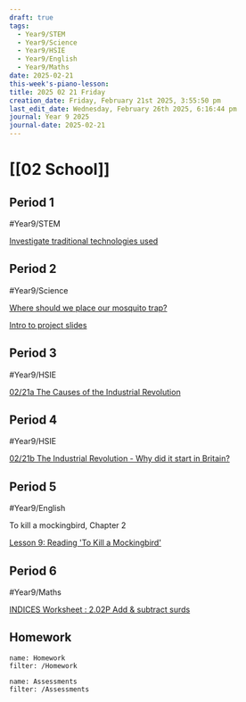 ```yaml
---
draft: true
tags:
  - Year9/STEM
  - Year9/Science
  - Year9/HSIE
  - Year9/English
  - Year9/Maths
date: 2025-02-21
this-week's-piano-lesson: 
title: 2025 02 21 Friday
creation_date: Friday, February 21st 2025, 3:55:50 pm
last_edit_date: Wednesday, February 26th 2025, 6:16:44 pm
journal: Year 9 2025
journal-date: 2025-02-21
---
```


# [[02 School]]

## Period 1

#Year9/STEM

[Investigate traditional technologies used](https://classroom.google.com/c/NzQ5NTMwMDk1Mzk3/a/NzUwNTE5ODI2OTEw/details)

## Period 2

#Year9/Science

[Where should we place our mosquito trap?](https://classroom.google.com/c/NzQ4ODM2MTQ5Njc5/sa/NzUzOTM2NDEyOTQ1/details)

[Intro to project slides](https://classroom.google.com/c/NzQ4ODM2MTQ5Njc5/m/NzM4MjYwNzA4NDQx/details)

## Period 3

#Year9/HSIE

[02/21a The Causes of the Industrial Revolution](https://classroom.google.com/c/NzQ4ODYwNjMyODE3/a/NzU0MTQxMzMyMDA2/details)

## Period 4

#Year9/HSIE

[02/21b The Industrial Revolution - Why did it start in Britain?](https://classroom.google.com/c/NzQ4ODYwNjMyODE3/a/NzM4MzE4Mzk0MzI1/details)

## Period 5

#Year9/English

To kill a mockingbird, Chapter 2

[Lesson 9: Reading 'To Kill a Mockingbird'](https://classroom.google.com/c/NzQyMDEwNTQ1NDIx/m/NzU0NDgxNjE0NDAw/details)

## Period 6

#Year9/Maths

[INDICES Worksheet : 2.02P Add & subtract surds](https://classroom.google.com/c/NzMyNzA1Njc2ODI0/a/NzMyNzA1Njc2ODc4/details)

## Homework

```todoist
name: Homework
filter: /Homework
```

```todoist
name: Assessments
filter: /Assessments
```
